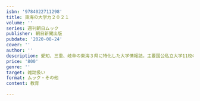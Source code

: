 ```yaml
---
isbn: '9784022711298'
title: 東海の大学力２０２１
volume: ''
series: 週刊朝日ムック
publisher: 朝日新聞出版
pubdate: '2020-08-24'
cover: ''
author: ''
description: 愛知、三重、岐阜の東海３県に特化した大学情報誌。主要国公私立大学11校の魅力を紹介。インタビューにフリーアナウンサーの市野瀬瞳さんが登場。
price: '800'
genre: ''
target: 雑誌扱い
format: ムック・その他
content: 教育

---
```

